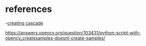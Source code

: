 

# references

-[creating cascade](https://pyblog.xyz/creating-custom-haar-cascade-python-opencv/)


https://answers.opencv.org/question/103431/python-script-with-opencv_createsamples-doesnt-create-samples/